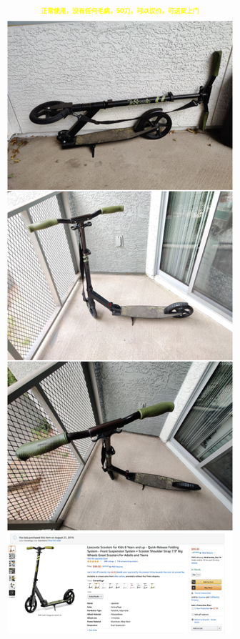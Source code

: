 <div style="text-align: center;">
    <span style="color:yellow">
        <strong>正常使用，没有任何毛病，50刀，可以议价，可送货上门</strong>
    </span>
</div>

![](https://raw.githubusercontent.com/ShunchiZhou/Pictures_Bed/master/img/20200913101257.jpg)
![](https://raw.githubusercontent.com/ShunchiZhou/Pictures_Bed/master/img/20200913101345.jpg)
![](https://raw.githubusercontent.com/ShunchiZhou/Pictures_Bed/master/img/20200913101401.jpg)
![](https://raw.githubusercontent.com/ShunchiZhou/Pictures_Bed/master/img/20200913101648.png)